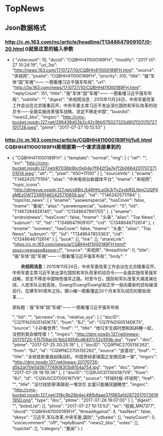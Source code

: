 # TopNews
## Json数据格式
### http://c.m.163.com/nc/article/headline/T1348647909107/0-20.html  0就是这里的输入参数
- {
        "votecount": 10,
        "docid": "CQBHH411000189FH",
        "lmodify": "2017-07-27 10:24:19",
        "url_3w": "http://news.163.com/17/0727/10/CQBHH411000189FH.html",
        "source": "央视网",
        "postid": "CQBHH411000189FH",
        "priority": 310,
        "title": "强\"军体\"固\"军魂\"—— 一图看懂习近平强军布局",
        "url": "http://3g.163.com/news/17/0727/10/CQBHH411000189FH.html",
        "replyCount": 151,
        "ltitle": "强\"军体\"固\"军魂\"—— 一图看懂习近平强军布局",
        "subtitle": "",
        "digest": "央视网消息：2015年11月24日，中央军委改革工作会议在北京隆重召开，中央军委主席习近平发出深化国防和军队改革的动员令——全面实施改革强军战略，坚定不移走中国",
        "boardid": "news2_bbs",
        "imgsrc": "http://cms-bucket.nosdn.127.net/296438d02b2c42c9bb575027325d907f20170727101728.jpeg",
        "ptime": "2017-07-27 10:13:53"
      }
### http://c.m.163.com/nc/article/CQBHH411000189FH/full.html  CQBHH411000189FH是根据第一个请求连接拿到的
- {
    "CQBHH411000189FH": {
      "template": "normal",
      "img": [
        {
          "ref": "<!--IMG#0-->",
          "src": "http://cms-bucket.nosdn.127.net/87036b9bc0e04e7f942f3a7e7f2b066420170727101014.jpeg",
          "alt": "",
          "pixel": "650*11100"
        }
      ],
      "sourceinfo": {
        "ename": "T1462425711194",
        "alias": "中央电视台新媒体平台",
        "tname": "央视网",
        "topic_icons": "http://dingyue.nosdn.127.net/s6BrLi54RHhLpGk3rTyZxybRSLNmCUQPtIaMEzGWTZXR91462425710659.jpg",
        "tid": "T1462425711194"
      },
      "topiclist_news": [
        {
          "ename": "yaowenspecial",
          "hasCover": false,
          "tname": "要闻",
          "alias": "yaowenspecial",
          "subnum": "0",
          "tid": "T1467284926140",
          "cid": "C1348647991705"
        },
        {
          "ename": "androidnews",
          "hasCover": false,
          "tname": "头条",
          "alias": "Top News",
          "subnum": "0",
          "tid": "T1348647909107",
          "cid": "C1348646712614"
        },
        {
          "ename": "iosnews",
          "hasCover": false,
          "tname": "头条",
          "alias": "Top News",
          "subnum": "0",
          "tid": "T1348647853363",
          "cid": "C1348646712614"
        }
      ],
      "book": [],
      "link": [],
      "shareLink": "https://c.m.163.com/news/a/CQBHH411000189FH.html?spss=newsapp&spsw=1",
      "source": "央视网",
      "threadVote": 0,
      "title": "强\"军体\"固\"军魂\"—— 一图看懂习近平强军布局",
      "body": "<p>　　<b>央视网消息：</b>2015年11月24日，中央军委改革工作会议在北京隆重召开，中央军委主席习近平发出深化国防和军队改革的动员令——全面实施改革强军战略，坚定不移走中国特色强军之路。时至今日，国防和军队改革大潮波澜壮阔，人民军队云帆高张，Duang!Duang!Duang!如正步一般向着新的目标破浪前行。在建军90周年之际，跟小编一图看懂这20个月来军队经历的那些改革&hellip;&hellip;</p><!--IMG#0--><p>原标题：强“军体”固“军魂”—— 一图看懂习近平强军布局</p>",
      "tid": "",
      "picnews": true,
      "relative_sys": [
        {
          "docID": "CQ7FN2IS0514DK7S",
          "from": "BJ",
          "id": "CQ7FN2IS0514DK7S",
          "source": "小孙看世界",
          "href": "",
          "title": "他12岁生病时想和妈妈睡一起，没想到竟会被性侵！",
          "imgsrc": "http://dmr.nosdn.127.net/inews-20170725-515759ac0c1bb24958cd6407c52c959b.jpg",
          "type": "doc",
          "ptime": "2017-07-25 20:25:18"
        },
        {
          "docID": "CQ9PNC270515E262",
          "from": "BJ",
          "id": "CQ9PNC270515E262",
          "source": "欲善坊",
          "href": "",
          "title": "全球首款垂直起降战机，中国曾经拿镇国之宝换回来一架",
          "imgsrc": "http://dmr.nosdn.127.net/inews-20170726-d5b2af70e5d3877749083f3b8154a754.jpg",
          "type": "doc",
          "ptime": "2017-07-26 18:19:36"
        },
        {
          "docID": "CQ9U0CDT000187V9",
          "from": "BJ",
          "id": "CQ9U0CDT000187V9",
          "source": "环球时报-环球网",
          "href": "",
          "title": "没付钱禁用!美联航一堆空位 女童只能蜷双腿睡觉",
          "imgsrc": "http://cms-bucket.nosdn.127.net/318c9b28b4ec48fb8aae37f883afd28720170726191950.png",
          "type": "doc",
          "ptime": "2017-07-26 19:07:00"
        }
      ],
      "digest": "",
      "boboList": [],
      "ptime": "2017-07-27 10:13:53",
      "ec": "程钢_MN7377",
      "docid": "CQBHH411000189FH",
      "threadAgainst": 4,
      "hasNext": false,
      "dkeys": "习近平,军队改革,中央军委,国防",
      "ydbaike": [],
      "replyCount": 0,
      "voicecomment": "off",
      "replyBoard": "news2_bbs",
      "votes": [],
      "topiclist": [],
      "category": "要闻"
    }
  }